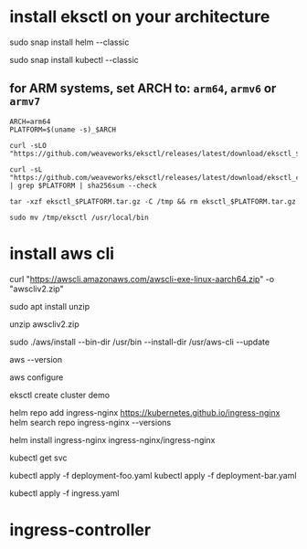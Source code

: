 

# install eksctl on your architecture


sudo snap install helm --classic

sudo snap install kubectl --classic


## for ARM systems, set ARCH to: `arm64`, `armv6` or `armv7`
```
ARCH=arm64
PLATFORM=$(uname -s)_$ARCH

curl -sLO "https://github.com/weaveworks/eksctl/releases/latest/download/eksctl_$PLATFORM.tar.gz"

curl -sL "https://github.com/weaveworks/eksctl/releases/latest/download/eksctl_checksums.txt" | grep $PLATFORM | sha256sum --check

tar -xzf eksctl_$PLATFORM.tar.gz -C /tmp && rm eksctl_$PLATFORM.tar.gz

sudo mv /tmp/eksctl /usr/local/bin

```

# install aws cli


curl "https://awscli.amazonaws.com/awscli-exe-linux-aarch64.zip" -o "awscliv2.zip"

sudo apt install unzip

unzip awscliv2.zip

sudo ./aws/install --bin-dir /usr/bin --install-dir /usr/aws-cli --update

aws --version

aws configure

eksctl create cluster demo

helm repo add ingress-nginx https://kubernetes.github.io/ingress-nginx
helm search repo ingress-nginx --versions

helm install ingress-nginx ingress-nginx/ingress-nginx 

kubectl get svc

kubectl apply -f deployment-foo.yaml
kubectl apply -f deployment-bar.yaml

kubectl apply -f ingress.yaml
# ingress-controller
